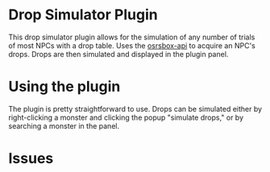 # Drop Simulator Plugin
This drop simulator plugin allows for the simulation of any number of trials of most NPCs with a drop table. Uses the [osrsbox-api](https://api.osrsbox.com/index.html) to acquire an NPC's drops. Drops are then simulated and displayed in the plugin panel.

# Using the plugin
The plugin is pretty straightforward to use. Drops can be simulated either by right-clicking a monster and clicking the popup "simulate drops," or by searching a monster in the panel.

# Issues
